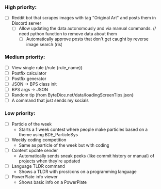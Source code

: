 ### High priority:
<!-- - [x] ~~Embed creation tool~~ -->
- [ ] Reddit bot that scrapes images with tag "Original Art" and posts them in Discord server
  <!-- - [x] ~~Discord bot /bk_help command~~ -->
  <!-- - [x] ~~Scrape the data~~ -->
  <!-- - [x] ~~Put it in a JSON~~ -->
  <!-- - [x] ~~Multithread so it can run both Discord and Reddit bot!!!~~ -->
  <!-- - [x] Security that only allows bk mods to run these commands. -->
  <!-- - [x] Some kind of voting system. -->
  <!-- - [x] ~~`/bk_week_top [category] [amount]` to get the top N posts in a category (e.g upvotes)~~ -->
  <!-- - [x] ~~`/bk_cfg_sr [subreddit]` to change the target subreddit(s)~~ -->
  - [ ] Allow updating the data autonomously and via manual commands.
    <!-- - [ ] 10-minute schedule for updating Discord channel (IMPOSSIBLE / REALLY FUCKING HARD) -->
    <!-- - [x] ~~Manually add posts~~ -->
      <!-- - [x] ~~via `u/[bot] add`~~ -->
      <!-- - [x] ~~via `/bk_week_add [url]`~~ -->
      <!-- - [x] ~~2 minute schedule for responding to commands~~ -->
    <!-- - [x] ~~Manually remove posts via `/bk_week_remove [url]`~~ -->
    <!-- - [x] ~~Manually approve posts via `/bk_week_approve [url]`~~ -->
    <!-- - [x] ~~Manually un-approve posts via `/bk_week_disapprove [url]`~~ -->
    <!-- - [x] ~~Automatically add scraped posts to JSON~~ -->
    <!-- - [x] ~~Remove posts (from data) that are older than 7 days~~ --> // need python function to remove data about them
    - [ ] Automatically approve posts that don't get caught by reverse image search (ris)
    <!-- - [x] Log all posts in a Discord thread -->
      <!-- - [x] ~~`/bk_week_bind` to bind a channel for bk_week logs~~ -->
      <!-- - [x] Add post if it exists in data but not in channel -->
      <!-- - [x] Edit post if it exists in channel and is different in data -->
      <!-- - [x] Remove post if its `"removed": true` in data -->
      <!-- - [x] `/bk_week_update` to forcefully trigger these ^ -->
    <!-- - [x] ~~`/bk_week_get [url]` get the data of a single post from the data~~ -->

### Medium priority:
<!-- - [x] ~~JSON -> Rules list~~ -->
- [ ] View single rule (/rule {rule_name})
- [ ] Postfix calculator
- [ ] Postfix generator
- [ ] JSON -> BPS class init
- [ ] BPS args -> JSON
- [ ] Random tip (from ByteDice.net/data/loadingScreenTips.json)
- [ ] A command that just sends my socials
<!-- - [x] ~~Magic 8 ball~~ -->

### Low priority:
- [ ] Particle of the week
  * Starts a 1 week contest where people make particles based on a theme using BDE_ParticleSys
- [ ] Weekly coding competition
  * Same as particle of the week but with coding
- [ ] Content update sender
  * Automatically sends sneak peeks (like commit history or manual) of projects when they're updated
- [ ] Language TLDR command
  * Shows a TLDR with pros/cons on a programming language
- [ ] PowerPlate info viewer
  * Shows basic info on a PowerPlate
